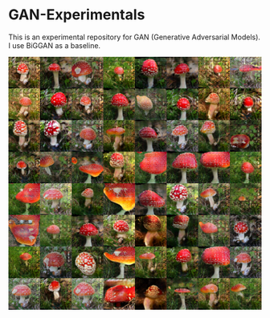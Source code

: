 # GAN-Experimentals

This is an experimental repository for GAN (Generative Adversarial Models). I use BiGGAN as a baseline.


![Naseline Sample](https://github.com/kiyohiro8/GAN-Experimentals/blob/master/samples/Baseline_1200epoch.png)
